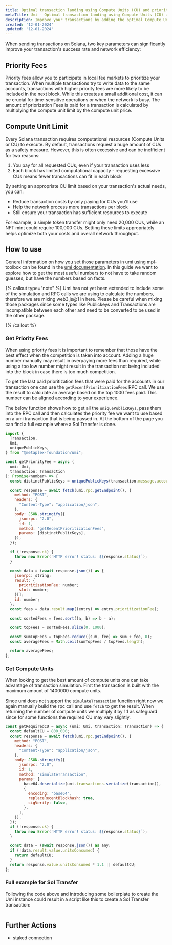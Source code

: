 ```yaml
---
title: Optimal transaction landing using Compute Units (CU) and priority fees
metaTitle: Umi - Optimal transaction landing using Compute Units (CU) and priority fees
description: Improve your transactions by adding the optimal Compute Units (CU) and priority fees.
created: '12-01-2024'
updated: '12-01-2024'
---
```


When sending transactions on Solana, two key parameters can significantly improve your transaction's success rate and network efficiency:

## Priority Fees

Priority fees allow you to participate in local fee markets to prioritize your transaction. When multiple transactions try to write data to the same accounts, transactions with higher priority fees are more likely to be included in the next block. While this creates a small additional cost, it can be crucial for time-sensitive operations or when the network is busy. The amount of priorization Fees is paid for a transaction is calculated by multiplying the compute unit limit by the compute unit price.

## Compute Unit Limit

Every Solana transaction requires computational resources (Compute Units or CU) to execute. By default, transactions request a huge amount of CUs as a safety measure. However, this is often excessive and can be inefficient for two reasons:

1. You pay for all requested CUs, even if your transaction uses less
2. Each block has limited computational capacity - requesting excessive CUs means fewer transactions can fit in each block

By setting an appropriate CU limit based on your transaction's actual needs, you can:
- Reduce transaction costs by only paying for CUs you'll use
- Help the network process more transactions per block
- Still ensure your transaction has sufficient resources to execute

For example, a simple token transfer might only need 20,000 CUs, while an NFT mint could require 100,000 CUs. Setting these limits appropriately helps optimize both your costs and overall network throughput.

## How to use
General information on how you set those parameters in umi using mpl-toolbox can be found in the [umi documentation](https://developers.metaplex.com/umi/toolbox/priority-fees-and-compute-managment). In this guide we want to explore how to get the most useful numbers to not have to take random guesses, but have the numbers based on facts.

{% callout type="note" %}
Umi has not yet been extended to include some of the simulation and RPC calls we are using to calculate the numbers, therefore we are mixing web3.js@1 in here. Please be careful when mixing those packages since some types like Publickeys and Transactions are incompatible between each other and need to be converted to be used in the other package.

{% /callout %}

### Get Priority Fees
When using priority fees it is important to remember that those have the best effect when the competition is taken into account. Adding a huge number manually may result in overpaying more fees than required, while using a too low number might result in the transaction not being included into the block in case there is too much competition.

To get the last paid prioritization fees that were paid for the accounts in our transaction one can use the `getRecentPrioritizationFees` RPC call. We use the result to calculate an average based on the top 1000 fees paid. This number can be aligned according to your experience.

The below function shows how to get all the `uniquePublicKeys`, pass them into the RPC call and then calculates the priority fee we want to use based on a umi transaction that is being passed in. At the bottom of the page you can find a full example where a Sol Transfer is done.
```js
import {
  Transaction,
  Umi,
  uniquePublicKeys,
} from "@metaplex-foundation/umi";

const getPriorityFee = async (
  umi: Umi,
  transaction: Transaction
): Promise<number> => {
  const distinctPublicKeys = uniquePublicKeys(transaction.message.accounts);

  const response = await fetch(umi.rpc.getEndpoint(), {
    method: "POST",
    headers: {
      "Content-Type": "application/json",
    },
    body: JSON.stringify({
      jsonrpc: "2.0",
      id: 1,
      method: "getRecentPrioritizationFees",
      params: [distinctPublicKeys],
    }),
  });

  if (!response.ok) {
    throw new Error(`HTTP error! status: ${response.status}`);
  }

  const data = (await response.json()) as {
    jsonrpc: string;
    result: {
      prioritizationFee: number;
      slot: number;
    }[];
    id: number;
  };
  const fees = data.result.map((entry) => entry.prioritizationFee);

  const sortedFees = fees.sort((a, b) => b - a);

  const topFees = sortedFees.slice(0, 1000);

  const sumTopFees = topFees.reduce((sum, fee) => sum + fee, 0);
  const averageFees = Math.ceil(sumTopFees / topFees.length);

  return averageFees;
};
```

### Get Compute Units
When looking to get the best amount of compute units one can take advantage of transaction simulation. First the transaction is built with the maximum amount of 1400000 compute units.

Since umi does not support the `simulateTransaction` function right now we again manually build the rpc call and use `fetch` to get the result. When returning the number of compute units we multiply it by 1.1 as safeguard since for some functions the required CU may vary slightly.


```js
const getRequiredCU = async (umi: Umi, transaction: Transaction) => {
  const defaultCU = 800_000;
  const response = await fetch(umi.rpc.getEndpoint(), {
    method: "POST",
    headers: {
      "Content-Type": "application/json",
    },
    body: JSON.stringify({
      jsonrpc: "2.0",
      id: 1,
      method: "simulateTransaction",
      params: [
        base64.deserialize(umi.transactions.serialize(transaction)),
        {
          encoding: "base64",
          replaceRecentBlockhash: true,
          sigVerify: false,
        },
      ],
    }),
  });
  if (!response.ok) {
    throw new Error(`HTTP error! status: ${response.status}`);
  }

  const data = (await response.json()) as any;
  if (!data.result.value.unitsConsumed) {
    return defaultCU;
  }
  return response.value.unitsConsumed * 1.1 || defaultCU;
};

```

### Full example for Sol Transfer
Following the code above and introducing some boilerplate to create the Umi instance could result in a script like this to create a Sol Transfer transaction:

```js

```

## Further Actions
- staked connection